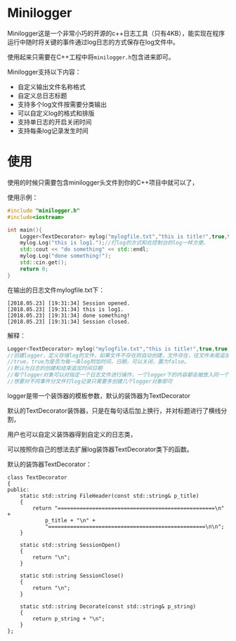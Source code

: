 # Minilogger

Minilogger这是一个非常小巧的开源的c++日志工具（只有4KB），能实现在程序运行中随时将关键的事件通过log日志的方式保存在log文件中。

使用起来只需要在C++工程中将`minilogger.h`包含进来即可。

Minilogger支持以下内容：

- 自定义输出文件名称格式
- 自定义总日志标题
- 支持多个log文件按需要分类输出
- 可以自定义log的格式和排版
- 支持单日志的开启关闭时间
- 支持每条log记录发生时间

# 使用

使用的时候只需要包含minilogger头文件到你的C++项目中就可以了，

使用示例：

```c++
#include "minilogger.h"
#include<iostream>

int main(){
    Logger<TextDecorator> mylog("mylogfile.txt","this is title!",true,true);//创建logger
    mylog.Log("this is log1.");//打log的方式和在控制台的log一样方便。
	std::cout << "do something" << std::endl;
	mylog.Log("done something!");
	std::cin.get();
    return 0;
}
```

在输出的日志文件mylogfile.txt下：

```
[2018.05.23] [19:31:34] Session opened.
[2018.05.23] [19:31:34] this is log1.
[2018.05.23] [19:31:34] done something!
[2018.05.23] [19:31:34] Session closed.
```

解释：

```c++
Logger<TextDecorator> mylog("mylogfile.txt","this is title!",true,true);
//创建logger，定义存储log的文件，如果文件不存在则自动创建，文件存在，往文件末尾追加log日志，
//true，true为是否为每一条log附加时间，日期，可以关闭，置为false。
//默认为日志的创建和结束追加时间日期
//每个logger对象可以对指定一个日志文件进行操作，一个logger下的内容都会被放入同一个log文件和标题下
//想要对不同事件分文件打log记录只需要多创建几个logger对象即可
```

logger是带一个装饰器的模板参数，默认的装饰器为TextDecorator

默认的TextDecorator装饰器，只是在每句话后加上换行，并对标题进行了横线分割，

用户也可以自定义装饰器得到自定义的日志类，

可以按照你自己的想法去扩展log装饰器TextDecorator类下的函数。

默认的装饰器TextDecorator：

```
class TextDecorator
{
public:
	static std::string FileHeader(const std::string& p_title)
	{
		return "==================================================\n" +
			p_title + "\n" +
			"==================================================\n\n";
	}

	static std::string SessionOpen()
	{
		return "\n";
	}

	static std::string SessionClose()
	{
		return "\n";
	}

	static std::string Decorate(const std::string& p_string)
	{
		return p_string + "\n";
	}
};

```

